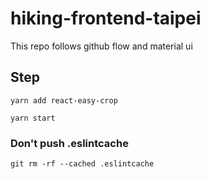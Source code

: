 # hiking-frontend-taipei
This repo follows github flow and material ui

## Step

```
yarn add react-easy-crop
```
```
yarn start
```

### Don't push .eslintcache

```
git rm -rf --cached .eslintcache
```